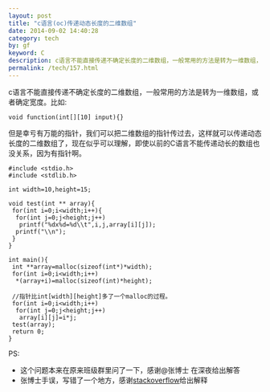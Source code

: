 ```yaml
---
layout: post
title: "c语言(oc)传递动态长度的二维数组"
date: 2014-09-02 14:40:28
category: tech
by: gf
keyword: C
description: c语言不能直接传递不确定长度的二维数组，一般常用的方法是转为一维数组，或者确定宽度。比如:voidfunction(int()(10)input){}但是幸亏有万能的指针，我们可以把二维数组的指针
permalink: /tech/157.html
---
```

c语言不能直接传递不确定长度的二维数组，一般常用的方法是转为一维数组，或者确定宽度。比如:

``````````
void function(int[][10] input){}
``````````

但是幸亏有万能的指针，我们可以把二维数组的指针传过去，这样就可以传递动态长度的二维数组了，现在似乎可以理解，即使以前的C语言不能传递动长的数组也没关系，因为有指针啊。

``````````
#include <stdio.h>
#include <stdlib.h>

int width=10,height=15;

void test(int ** array){
 for(int i=0;i<width;i++){
  for(int j=0;j<height;j++) 
   printf("%dx%d=%d\\t",i,j,array[i][j]);
  printf("\\n");
 }
}

int main(){
 int **array=malloc(sizeof(int*)*width); 
 for(int i=0;i<width;i++)
  *(array+i)=malloc(sizeof(int)*height);

 //指针比int[width][height]多了一个malloc的过程。
 for(int i=0;i<width;i++)
  for(int j=0;j<height;j++)
   array[i][j]=i*j;
 test(array);
 return 0; 
}
``````````

PS:


 *  这个问题本来在原来班级群里问了一下，感谢@张博士 在深夜给出解答
 *  张博士手误，写错了一个地方，感谢[stackoverflow][]给出解释


[stackoverflow]: http://stackoverflow.com/questions/25616411/segmentation-fault-11-in-c-when-two-dimension-arrays-width-length
